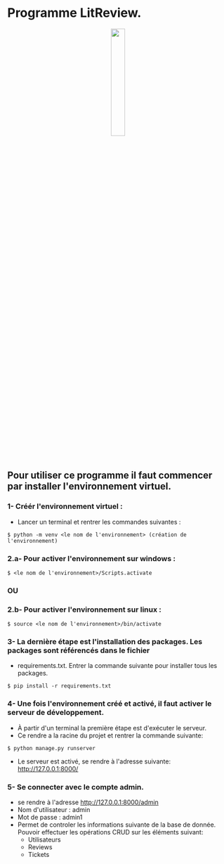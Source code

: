 # Programme LitReview.

<p align="center">
<img src="https://user.oc-static.com/upload/2020/09/18/16004297044411_P7.png" width="25%"></img>
</p>

## Pour utiliser ce programme il faut commencer par installer l'environnement virtuel.




### 1- Créér l'environnement virtuel :
*  Lancer un terminal et rentrer les commandes suivantes : 

````
$ python -m venv <le nom de l'environnement> (création de l'environnement)    
````

### 2.a- Pour activer l'environnement sur windows :
````
$ <le nom de l'environnement>/Scripts.activate 
````

### OU

### 2.b- Pour activer l'environnement sur linux :

````
$ source <le nom de l'environnement>/bin/activate
````

### 3- La dernière étape est l'installation des packages. Les packages sont référencés dans le fichier
*  requirements.txt. Entrer la commande suivante pour installer tous les packages.
````
$ pip install -r requirements.txt
````

### 4- Une fois l'environnement créé et activé, il faut activer le serveur de développement.
*  À partir d'un terminal la première étape est d'exécuter le serveur.
*  Ce rendre a la racine du projet et rentrer la commande suivante:
````
$ python manage.py runserver
````
* Le serveur est activé, se rendre à l'adresse suivante: http://127.0.0.1:8000/

### 5- Se connecter avec le compte admin.
* se rendre à l'adresse http://127.0.0.1:8000/admin
* Nom d'utilisateur : admin
* Mot de passe : admin1
* Permet de controler les informations suivante de la base de donnée. Pouvoir effectuer les opérations CRUD sur les éléments suivant:
  * Utilisateurs
  * Reviews
  * Tickets 


